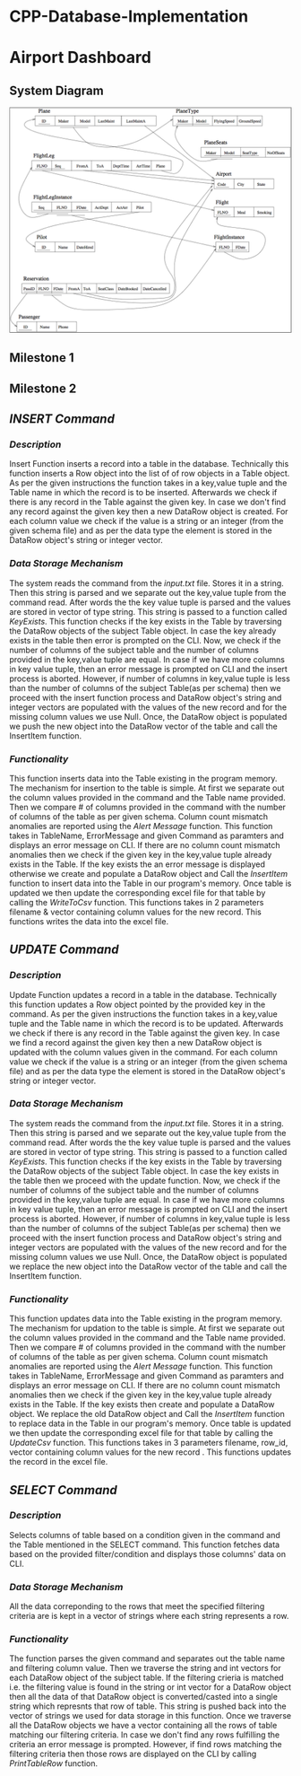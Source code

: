 # CPP-Database-Implementation
# Airport Dashboard
 ## System Diagram
 ![System Diagram](https://github.com/Geeknerd1337/CPP-Database-Implementation/blob/[main]/Airport.png?raw=true)
 ## Milestone 1
 
 ## Milestone 2
 ## _INSERT Command_
 ### _Description_
 Insert Function inserts a record into a table in the database. Technically this function inserts a Row object into the list of of row objects in a Table object. As per the given instructions the function takes in a key,value tuple and the Table name in which the record is to be inserted. Afterwards we check if there is any record in the Table against the given key. In case we don't find any record against the given key then a new DataRow object is created. For each column value we check if the value is a string or an integer (from the given schema file) and as per the data type the element is stored in the DataRow object's string or integer vector.
 ### _Data Storage Mechanism_
 The system reads the command from the _input.txt_ file. Stores it in a string. Then this string is parsed and we separate out the key,value tuple from the command read. After words the the key value tuple is parsed and the values are stored in vector of type string. This string is passed to a function called _KeyExists_. This function checks if the key exists in the Table by traversing the DataRow objects of the subject Table object. In case the key already exists in the table then error is prompted on the CLI. Now, we check if the number of columns of the subject table and the number of columns provided in the key,value tuple are equal. In case if we have more columns in key value tuple, then an error message is prompted on CLI and the insert process is aborted. However, if number of columns in key,value tuple is less than the number of columns of the subject Table(as per schema) then we proceed with the insert function process and DataRow object's string and integer vectors are populated with the values of the new record and for the missing column values we use Null. Once, the DataRow object is populated we push the new object into the DataRow vector of the table and call the InsertItem function. 
 ### _Functionality_
 This function inserts data into the Table existing in the program memory. The mechanism for insertion to the table is simple. At first we separate out the column values provided in the command and the Table name provided. Then we compare # of columns provided in the command with the number of columns of the table as per given schema. Column count mismatch anomalies are reported using the _Alert Message_ function. This function takes in TableName, ErrorMessage and given Command as paramters and displays an error message on CLI. If there are no column count mismatch anomalies then we check if the given key in the key,value tuple already exists in the Table. If the key exists the an error message is displayed otherwise we create and populate a DataRow object and Call the _InsertItem_ function to insert data into the Table in our program's memory. Once table is updated we then update the corresponding excel file for that table by calling the _WriteToCsv_ function. This functions takes in 2 parameters filename & vector containing column values for the new record. This functions writes the data into the excel file.    
 
 ## _UPDATE Command_
 ### _Description_
 Update Function updates a record in a table in the database. Technically this function updates a Row object pointed by the provided key in the command. As per the given instructions the function takes in a key,value tuple and the Table name in which the record is to be updated. Afterwards we check if there is any record in the Table against the given key. In case we find a record against the given key then a new DataRow object is updated with the column values given in the command. For each column value we check if the value is a string or an integer (from the given schema file) and as per the data type the element is stored in the DataRow object's string or integer vector. 
 ### _Data Storage Mechanism_
 The system reads the command from the _input.txt_ file. Stores it in a string. Then this string is parsed and we separate out the key,value tuple from the command read. After words the the key value tuple is parsed and the values are stored in vector of type string. This string is passed to a function called _KeyExists_. This function checks if the key exists in the Table by traversing the DataRow objects of the subject Table object. In case the key exists in the table then we proceed with the update function. Now, we check if the number of columns of the subject table and the number of columns provided in the key,value tuple are equal. In case if we have more columns in key value tuple, then an error message is prompted on CLI and the insert process is aborted. However, if number of columns in key,value tuple is less than the number of columns of the subject Table(as per schema) then we proceed with the insert function process and DataRow object's string and integer vectors are populated with the values of the new record and for the missing column values we use Null. Once, the DataRow object is populated we replace the new object into the DataRow vector of the table and call the InsertItem function.
 ### _Functionality_
 This function updates data into the Table existing in the program memory. The mechanism for updation to the table is simple. At first we separate out the column values provided in the command and the Table name provided. Then we compare # of columns provided in the command with the number of columns of the table as per given schema. Column count mismatch anomalies are reported using the _Alert Message_ function. This function takes in TableName, ErrorMessage and given Command as paramters and displays an error message on CLI. If there are no column count mismatch anomalies then we check if the given key in the key,value tuple already exists in the Table. If the key exists then create and populate a DataRow object. We replace the old DataRow object and Call the _InsertItem_ function to replace data in the Table in our program's memory. Once table is updated we then update the corresponding excel file for that table by calling the _UpdateCsv_ function. This functions takes in 3 parameters filename, row_id, vector containing column values for the new record . This functions updates the record in the excel file.
 
 ## _SELECT Command_
 ### _Description_
Selects columns of table based on a condition given in the command and the Table mentioned in the SELECT command. This function fetches data based on the provided filter/condition and displays those columns' data on CLI.
 ### _Data Storage Mechanism_
 All the data correponding to the rows that meet the specified filtering criteria are is kept in a vector of strings where each string represents a row.
 ### _Functionality_
 The function parses the given command and separates out the table name and filtering column value. Then we traverse the string and int vectors for each DataRow object of the subject table. If the filtering crieria is matched i.e. the filtering value is found in the string or int vector for a DataRow object then all the data of that DataRow object is converted/casted into a single string which represnts that row of table. This string is pushed back into the vector of strings we used for data storage in this function. Once we traverse all the DataRow objects we have a vector containing all the rows of table matching our filtering criteria. In case we don't find any rows fulfilling the criteria an error message is prompted. However, if find rows matching the filtering criteria then those rows are displayed on the CLI by calling _PrintTableRow_ function.
